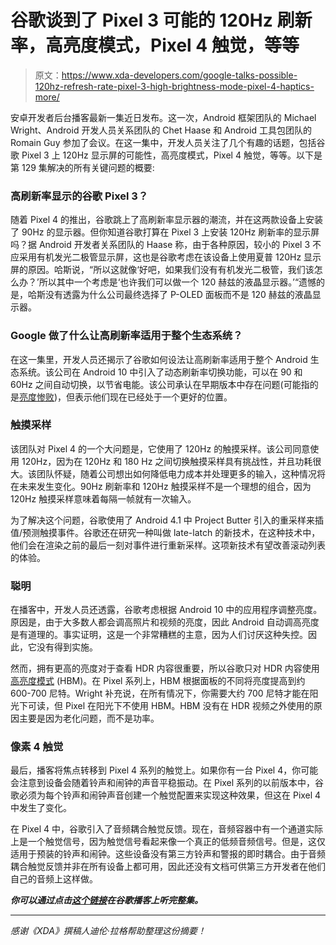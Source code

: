 # 谷歌谈到了 Pixel 3 可能的 120Hz 刷新率，高亮度模式，Pixel 4 触觉，等等

> 原文：<https://www.xda-developers.com/google-talks-possible-120hz-refresh-rate-pixel-3-high-brightness-mode-pixel-4-haptics-more/>

安卓开发者后台播客最新一集近日发布。这一次，Android 框架团队的 Michael Wright、Android 开发人员关系团队的 Chet Haase 和 Android 工具包团队的 Romain Guy 参加了会议。在这一集中，开发人员关注了几个有趣的话题，包括谷歌 Pixel 3 上 120Hz 显示屏的可能性，高亮度模式，Pixel 4 触觉，等等。以下是第 129 集解决的所有关键问题的概要:

### 高刷新率显示的谷歌 Pixel 3？

随着 Pixel 4 的推出，谷歌跳上了高刷新率显示器的潮流，并在这两款设备上安装了 90Hz 的显示器。但你知道谷歌打算在 Pixel 3 上安装 120Hz 刷新率的显示屏吗？据 Android 开发者关系团队的 Haase 称，由于各种原因，较小的 Pixel 3 不应采用有机发光二极管显示屏，这也是谷歌考虑在该设备上使用夏普 120Hz 显示屏的原因。哈斯说，“所以这就像‘好吧，如果我们没有有机发光二极管，我们该怎么办？’所以其中一个考虑是‘也许我们可以做一个 120 赫兹的液晶显示器。’“遗憾的是，哈斯没有透露为什么公司最终选择了 P-OLED 面板而不是 120 赫兹的液晶显示器。

### Google 做了什么让高刷新率适用于整个生态系统？

在这一集里，开发人员还揭示了谷歌如何设法让高刷新率适用于整个 Android 生态系统。该公司在 Android 10 中引入了动态刷新率切换功能，可以在 90 和 60Hz 之间自动切换，以节省电能。该公司承认在早期版本中存在问题(可能指的是[亮度惨败](https://www.xda-developers.com/november-update-makes-90hz-smooth-display-behave-differently-pixel-4-pixel-4-xl/))，但表示他们现在已经处于一个更好的位置。

### 触摸采样

该团队对 Pixel 4 的一个大问题是，它使用了 120Hz 的触摸采样。该公司同意使用 120Hz，因为在 120Hz 和 180 Hz 之间切换触摸采样具有挑战性，并且功耗很大。该团队怀疑，随着公司想出如何降低电力成本并处理更多的输入，这种情况将在未来发生变化。90Hz 刷新率和 120Hz 触摸采样不是一个理想的组合，因为 120Hz 触摸采样意味着每隔一帧就有一次输入。

为了解决这个问题，谷歌使用了 Android 4.1 中 Project Butter 引入的重采样来插值/预测触摸事件。谷歌还在研究一种叫做 late-latch 的新技术，在这种技术中，他们会在渲染之前的最后一刻对事件进行重新采样。这项新技术有望改善滚动列表的体验。

### 聪明

在播客中，开发人员还透露，谷歌考虑根据 Android 10 中的应用程序调整亮度。原因是，由于大多数人都会调高照片和视频的亮度，因此 Android 自动调高亮度是有道理的。事实证明，这是一个非常糟糕的主意，因为人们讨厌这种失控。因此，它没有得到实施。

然而，拥有更高的亮度对于查看 HDR 内容很重要，所以谷歌只对 HDR 内容使用[高亮度模式](https://www.xda-developers.com/google-pixel-4-high-brightness-mode-fix/) (HBM)。在 Pixel 系列上，HBM 根据面板的不同将亮度提高到约 600-700 尼特。Wright 补充说，在所有情况下，你需要大约 700 尼特才能在阳光下可读，但 Pixel 在阳光下不使用 HBM。HBM 没有在 HDR 视频之外使用的原因主要是因为老化问题，而不是功率。

### 像素 4 触觉

最后，播客将焦点转移到 Pixel 4 系列的触觉上。如果你有一台 Pixel 4，你可能会注意到设备会随着铃声和闹钟的声音平稳振动。在 Pixel 系列的以前版本中，谷歌必须为每个铃声和闹钟声音创建一个触觉配置来实现这种效果，但这在 Pixel 4 中发生了变化。

在 Pixel 4 中，谷歌引入了音频耦合触觉反馈。现在，音频容器中有一个通道实际上是一个触觉信号，因为触觉信号看起来像一个真正的低频音频信号。但是，这仅适用于预装的铃声和闹钟。这些设备没有第三方铃声和警报的即时耦合。由于音频耦合触觉反馈并非在所有设备上都可用，因此还没有文档可供第三方开发者在他们自己的音频上这样做。

***你可以通过点击[这个链接](https://podcasts.google.com/?feed=aHR0cDovL2ZlZWRzLmZlZWRidXJuZXIuY29tL0FuZHJvaWREZXZlbG9wZXJzQmFja3N0YWdl&episode=dGFnOmJsb2dnZXIuY29tLDE5OTk6YmxvZy0xMDUyMTA4NTQ3OTk4MDgyNDY1LnBvc3QtMzE4OTA1OTg0NzgwMjI2MzM2Ng)在谷歌播客上听完整集。***

* * *

*感谢《XDA》撰稿人迪伦·拉格帮助整理这份摘要！*